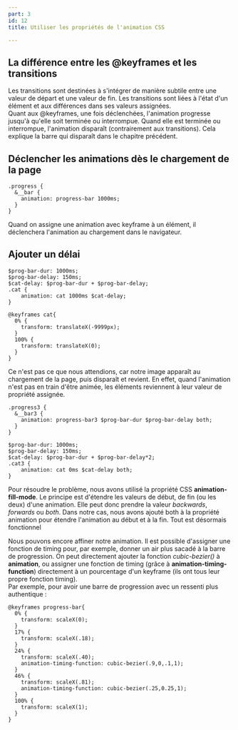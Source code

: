 ```yaml
---
part: 3
id: 12
title: Utiliser les propriétés de l'animation CSS

---
```

## La différence entre les @keyframes et les transitions

Les transitions sont destinées à s'intégrer de manière subtile entre une valeur de départ et une valeur de fin. Les transitions sont liées à l'état d'un élément et aux différences dans ses valeurs assignées.  
Quant aux @keyframes, une fois déclenchées, l'animation progresse jusqu'à qu'elle soit terminée ou interrompue. Quand elle est terminée ou interrompue, l'animation disparaît (contrairement aux transitions). Cela explique la barre qui disparaît dans le chapitre précédent.

## Déclencher les animations dès le chargement de la page

    .progress {
      &__bar {
      	animation: progress-bar 1000ms;
      }
    }

Quand on assigne une animation avec keyframe à un élément, il déclenchera l'animation au chargement dans le navigateur.

## Ajouter un délai

    $prog-bar-dur: 1000ms;
    $prog-bar-delay: 150ms;
    $cat-delay: $prog-bar-dur + $prog-bar-delay;
    .cat {
    	animation: cat 1000ms $cat-delay;
    }
    
    @keyframes cat{
      0% {
      	transform: translateX(-9999px);
      }
      100% {
      	transform: translateX(0);
      }
    }

Ce n'est pas ce que nous attendions, car notre image apparaît au chargement de la page, puis disparaît et revient. En effet, quand l'animation n'est pas en train d'être animée, les éléments reviennent à leur valeur de propriété assignée.

    .progress3 {
      &__bar3 {
      	animation: progress-bar3 $prog-bar-dur $prog-bar-delay both;
      }
    }
    
    $prog-bar-dur: 1000ms;
    $prog-bar-delay: 150ms;
    $cat-delay: $prog-bar-dur + $prog-bar-delay*2;
    .cat3 {
    	animation: cat 0ms $cat-delay both;
    }

Pour résoudre le problème, nous avons utilisé la propriété CSS **animation-fill-mode**. Le principe est d'étendre les valeurs de début, de fin (ou les deux) d'une animation. Elle peut donc prendre la valeur _backwards_, _forwards_ ou _both_. Dans notre cas, nous avons ajouté both à la propriété animation pour étendre l'animation au début et à la fin. Tout est désormais fonctionnel

Nous pouvons encore affiner notre animation. Il est possible d'assigner une fonction de timing pour, par exemple, donner un air plus sacadé à la barre de progression. On peut directement ajouter la fonction _cubic-bezier()_ à **animation**, ou assigner une fonction de timing (grâce à **animation-timing-function**) directement à un pourcentage d'un keyframe (ils ont tous leur propre fonction timing).   
Par exemple, pour avoir une barre de progression avec un ressenti plus authentique :

    @keyframes progress-bar{
      0% {
      	transform: scaleX(0);
      }
      17% {
      	transform: scaleX(.18);
      }
      24% {
        transform: scaleX(.40);
        animation-timing-function: cubic-bezier(.9,0,.1,1);
      }
      46% {
        transform: scaleX(.81);
        animation-timing-function: cubic-bezier(.25,0.25,1);
      }
      100% {
      	transform: scaleX(1);
      }
    }